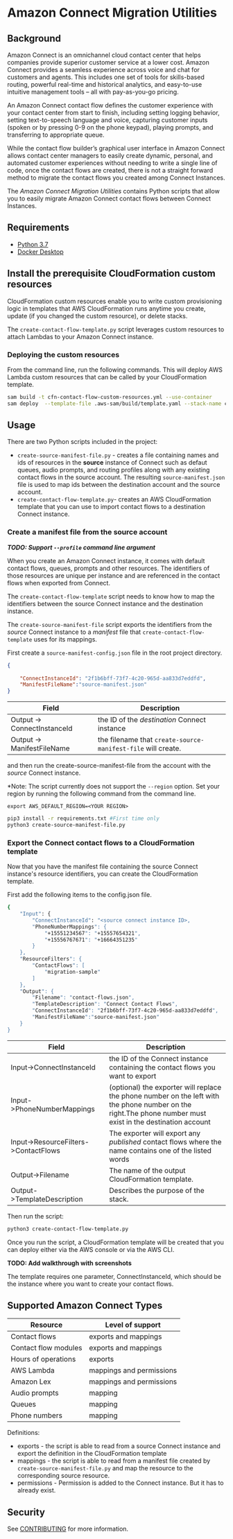 # Amazon Connect Migration Utilities

## Background

Amazon Connect is an omnichannel cloud contact center that helps companies provide superior customer service at a lower cost. Amazon Connect provides a seamless experience across voice and chat for customers and agents. This includes one set of tools for skills-based routing, powerful real-time and historical analytics, and easy-to-use intuitive management tools – all with pay-as-you-go pricing.

An Amazon Connect contact flow defines the customer experience with your contact center from start to finish, including setting logging behavior, setting text-to-speech language and voice, capturing customer inputs (spoken or by pressing 0-9 on the phone keypad), playing prompts, and transferring to appropriate queue. 

While the contact flow builder’s graphical user interface in Amazon Connect allows contact center managers to easily create dynamic, personal, and automated customer experiences without needing to write a single line of code, once the contact flows are created, there is not a straight forward method to migrate the contact flows you created among Connect Instances.

The *Amazon Connect Migration Utilities* contains Python scripts that allow you to easily migrate Amazon Connect contact flows between Connect Instances.

## Requirements

- [Python 3.7](https://www.python.org/downloads/)
- [Docker Desktop](https://www.docker.com/products/docker-desktop/)

## Install the prerequisite CloudFormation custom resources

CloudFormation custom resources enable you to write custom provisioning logic in templates that AWS CloudFormation runs anytime you create, update (if you changed the custom resource), or delete stacks. 

The ```create-contact-flow-template.py``` script leverages custom resources to attach Lambdas to your 
Amazon Connect instance.

### Deploying the custom resources

From the command line, run the following commands. This will deploy AWS Lambda custom resources that can be called by your CloudFormation template.

```bash
sam build -t cfn-contact-flow-custom-resources.yml --use-container
sam deploy  --template-file .aws-sam/build/template.yaml --stack-name cfn-contact-flow-custom-resources   --capabilities "CAPABILITY_NAMED_IAM" --resolve-s3
```

## Usage

There are two Python scripts included in the project:

- ```create-source-manifest-file.py``` - creates a file containing names and ids of resources in the **source** instance of Connect such as defaut queues, audio prompts, and routing profiles along with any existing contact flows in the source account.
   The resulting ```source-manifest.json``` file is used to map ids between the destination account and the source account.
- ```create-contact-flow-template.py```- creates an AWS CloudFormation template that you can use to import contact flows to a destination Connect instance.


### Create a manifest file from the source account

***TODO: Support ```--profile``` command line argument***

When you create an Amazon Connect instance, it comes with default contact flows, queues, prompts and other resources.  The identifiers of those resources are unique per instance and are referenced in the contact flows when exported from Connect.

The ```create-contact-flow-template``` script needs to know how to map the identifiers between the source Connect instance and the destination instance.

The ```create-source-manifest-file``` script exports the identifiers from the *source* Connect instance to a _manifest_ file that ```create-contact-flow-template``` uses for its mappings.

First create a ```source-manifest-config.json``` file in the root project directory.

```json
{
    
    "ConnectInstanceId": "2f1b6bff-73f7-4c20-965d-aa833d7eddfd",
    "ManifestFileName":"source-manifest.json"
}
```

| Field                        | Description                                                       |
|------------------------------|-------------------------------------------------------------------|
| Output -> ConnectInstanceId  |  the ID of the *destination* Connect instance                     |
| Output -> ManifestFileName   |  the filename that ```create-source-manifest-file``` will create. |

and then run the create-source-manifest-file from the account with the *source* Connect instance.

*Note: The script currently does not support the ```--region``` option.  Set your region by running the following command from the command line.

```
export AWS_DEFAULT_REGION=<YOUR REGION>
```


```bash
pip3 install -r requirements.txt #First time only
python3 create-source-manifest-file.py
```

### Export the Connect contact flows to a CloudFormation template

Now that you have the manifest file containing the source Connect instance's resource identifiers, you can create the CloudFormation template.

First add the following items to the config.json file.

```bash
{
    "Input": {
        "ConnectInstanceId": "<source connect instance ID>,
        "PhoneNumberMappings": {
            "+15551234567": "+15557654321",
            "+15556767671": "+16664351235"
        }
    },
    "ResourceFilters": {
        "ContactFlows": [
            "migration-sample"
        ]
    },
    "Output": {
        "Filename": "contact-flows.json",
        "TemplateDescription": "Connect Contact Flows",
        "ConnectInstanceId": "2f1b6bff-73f7-4c20-965d-aa833d7eddfd",
        "ManifestFileName":"source-manifest.json"
    }
}
```

| Field                                 | Description                                                                      |
|---------------------------------------|----------------------------------------------------------------------------------|
| Input->ConnectInstanceId              |  the ID of the Connect instance containing the contact flows you want to export  |
| Input->PhoneNumberMappings            | (optional) the exporter will replace the phone number on the left with the phone number on the right.The phone number must exist in the destination account |
| Input->ResourceFilters->ContactFlows  | The exporter will export any *published* contact flows where the name contains one of the listed words |
| Output->Filename                      | The name of the output CloudFormation template. |
| Output->TemplateDescription           |  Describes the purpose of the stack. |

Then run the script:

```bash
python3 create-contact-flow-template.py
```

Once you run the script, a CloudFormation template will be created that you can deploy either via the AWS console or via the AWS CLI.

**TODO: Add walkthrough with screenshots**

The template requires one parameter, ConnectInstanceId, which should be the instance where you want to create your contact flows.

## Supported Amazon Connect Types


| Resource             | Level of support                          |
|----------------------|-------------------------------------------|
| Contact flows        | exports and mappings                      |
| Contact flow modules | exports and mappings                      |
| Hours of operations  | exports                                   |
| AWS Lambda           | mappings and permissions                  |
| Amazon Lex           | mappings and permissions                  |
| Audio prompts        | mapping                                   |
| Queues               | mapping                                   |
| Phone numbers        | mapping                                   |



Definitions:

- exports - the script is able to read from a source Connect instance and export the definition in the CloudFormation template
- mappings - the script is able to read from a manifest file created by ```create-source-manifest-file.py``` and map
  the resource to the corresponding source resource.
- permissions - Permission is added to the Connect instance. But it has to already exist.
  
## Security

See [CONTRIBUTING](CONTRIBUTING.md#security-issue-notifications) for more information.